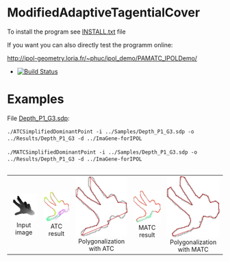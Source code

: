 # ModifiedAdaptiveTagentialCover
To install the program see <a href="https://github.com/ngophuc/ModifiedAdaptiveTagentialCover/blob/master/INSTALL.txt">INSTALL.txt</a> file


If you want you can also directly test the programm online:

http://ipol-geometry.loria.fr/~phuc/ipol_demo/PAMATC_IPOLDemo/


* [![Build Status](https://travis-ci.org/ngophuc/ModifiedAdaptiveTagentialCover.svg?branch=master)](https://travis-ci.org/ngophuc/ModifiedAdaptiveTagentialCover)

# Examples

<p>File <a href="https://github.com/ngophuc/ModifiedAdaptiveTagentialCover/blob/master/Samples/Depth_P1_G3.sdp">Depth_P1_G3.sdp</a>: </p>&#x000A;&#x000A;
<pre class="code highlight js-syntax-highlight plaintext">
<code>./ATCSimplifiedDominantPoint -i ../Samples/Depth_P1_G3.sdp -o ../Results/Depth_P1_G3 -d ../ImaGene-forIPOL &#x000A;
./MATCSimplifiedDominantPoint -i ../Samples/Depth_P1_G3.sdp -o ../Results/Depth_P1_G3 -d ../ImaGene-forIPOL &#x000A</code>
</pre>&#x000A;&#x000A;
<p>
	<table cellpadding="5">
		<tr>
		<td align="center" valign="center">
			<a href="https://github.com/ngophuc/ModifiedAdaptiveTagentialCover/blob/master/Samples/Depth_P1_G3.png">
				<img width="150" src="https://github.com/ngophuc/ModifiedAdaptiveTagentialCover/blob/master/Samples/Depth_P1_G3.png" alt="Input image" />
			</a>	
		<br />
		Input image
		</td>
		<td align="center" valign="center">
			<a href="https://github.com/ngophuc/ModifiedAdaptiveTagentialCover/blob/master/Results/Depth_P1_G3_ATC.pdf">
				<img width="150" src="https://github.com/ngophuc/ModifiedAdaptiveTagentialCover/blob/master/Results/Depth_P1_G3_ATC.png" alt="Adaptive Tagential Cover result" />
			</a>
		<br />
		ATC result
		</td>	
		<td align="center" valign="center">
			<a href="https://github.com/ngophuc/ModifiedAdaptiveTagentialCover/blob/master/Results/Depth_P1_G3_DPnew_ATC.pdf">
				<img width="150" src="https://github.com/ngophuc/ModifiedAdaptiveTagentialCover/blob/master/Results/Depth_P1_G3_DPnew_ATC.png" alt="Polygonal approximation with ATC" />
			</a>
		<br />
		Polygonalization with ATC
		</td>		
		<td align="center" valign="center">
			<a href="https://github.com/ngophuc/ModifiedAdaptiveTagentialCover/blob/master/Results/Depth_P1_G3_MATC.pdf">
				<img width="150" src="https://github.com/ngophuc/ModifiedAdaptiveTagentialCover/blob/master/Results/Depth_P1_G3_MATC.png" alt="Modified Adaptive Tagential Cover result" />
			</a>
		<br />
		MATC result
		</td>
		<td align="center" valign="center">
			<a href="https://github.com/ngophuc/ModifiedAdaptiveTagentialCover/blob/master/Results/Depth_P1_G3_DPnew_MATC.pdf">
				<img width="150" src="https://github.com/ngophuc/ModifiedAdaptiveTagentialCover/blob/master/Results/Depth_P1_G3_DPnew_MATC.png" alt="Polygonal approximation with MATC" />
			</a>
		<br />
		Polygonalization with MATC
		</td>		
		</tr>
	</table>
</p>

